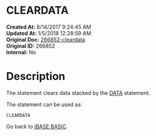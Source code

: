 # CLEARDATA

**Created At:** 8/14/2017 9:24:45 AM  
**Updated At:** 1/5/2018 12:28:59 AM  
**Original Doc:** [266852-cleardata](https://docs.jbase.com/36868-jbase-basic/266852-cleardata)  
**Original ID:** 266852  
**Internal:** No  


# Description

The statement clears data stacked by the [DATA](./../data) statement.

The statement can be used as:

```
CLEARDATA
```



Go back to [jBASE BASIC](./../jbase-basic-programmers-reference-guide).

